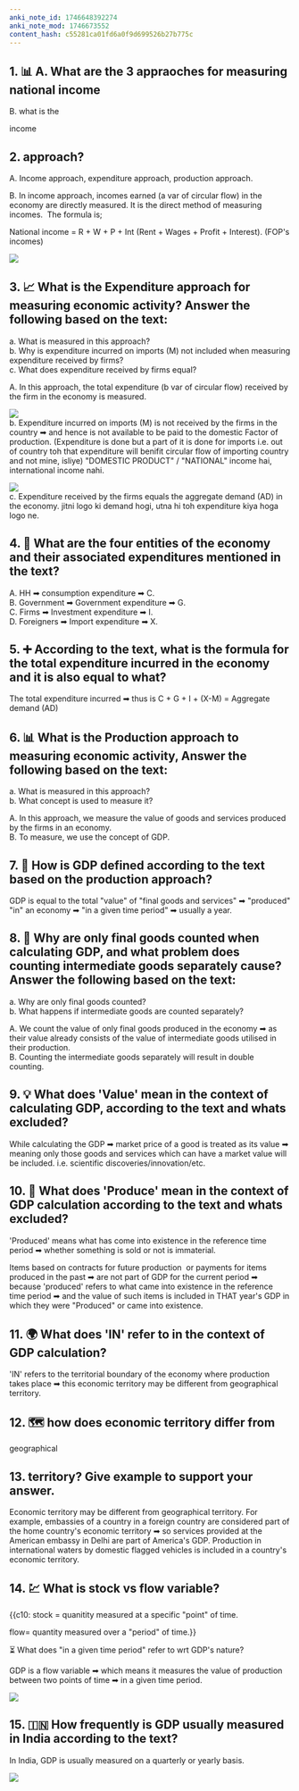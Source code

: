 ```yaml
---
anki_note_id: 1746648392274
anki_note_mod: 1746673552
content_hash: c55281ca01fd6a0f9d699526b27b775c
---
```


## 1. 📊 A. What are the 3 appraoches for measuring national income  
B. what is the

income

## 2. approach?

A. Income approach, expenditure approach, production approach.

B. In income approach, incomes earned (a var of circular flow) in the economy are directly measured. It is the direct method of measuring incomes.  The formula is;

National income = R + W + P + Int (Rent + Wages + Profit + Interest). (FOP's incomes)

![](paste-e825790a237afd3a0f65101e7d33de536b94951e.jpg)

## 3. 📈 What is the Expenditure approach for measuring economic activity? Answer the following based on the text:  
a. What is measured in this approach?  
b. Why is expenditure incurred on imports (M) not included when measuring expenditure received by firms?  
c. What does expenditure received by firms equal?

A. In this approach, the total expenditure (b var of circular flow) received by the firm in the economy is measured.

![](paste-5b17596babb119879a3a044a7cca4a6023ba5057.jpg)  
b. Expenditure incurred on imports (M) is not received by the firms in the country ➡ and hence is not available to be paid to the domestic Factor of production. (Expenditure is done but a part of it is done for imports i.e. out of country toh that expenditure will benifit circular flow of importing country and not mine, isliye) "DOMESTIC PRODUCT" / "NATIONAL" income hai, international income nahi.

![](paste-13928a76742e3b48a56b334d41ca0193b2068652.jpg)  
c. Expenditure received by the firms equals the aggregate demand (AD) in the economy. jitni logo ki demand hogi, utna hi toh expenditure kiya hoga logo ne.

## 4. 👤 What are the four entities of the economy and their associated expenditures mentioned in the text?

A. HH ➡ consumption expenditure ➡ C.  
B. Government ➡ Government expenditure ➡ G.  
C. Firms ➡ Investment expenditure ➡ I.  
D. Foreigners ➡ Import expenditure ➡ X.

## 5. ➕ According to the text, what is the formula for the total expenditure incurred in the economy and it is also equal to what?

The total expenditure incurred ➡ thus is C + G + I + (X-M) = Aggregate demand (AD)

## 6. 📊 What is the Production approach to measuring economic activity, Answer the following based on the text:  
a. What is measured in this approach?  
b. What concept is used to measure it?

A. In this approach, we measure the value of goods and services produced by the firms in an economy.  
B. To measure, we use the concept of GDP.

## 7. 🎯 How is GDP defined according to the text based on the production approach?

GDP is equal to the total "value" of "final goods and services" ➡ "produced" "in" an economy ➡ "in a given time period" ➡ usually a year.

## 8. 📌 Why are only final goods counted when calculating GDP, and what problem does counting intermediate goods separately cause? Answer the following based on the text:  
a. Why are only final goods counted?  
b. What happens if intermediate goods are counted separately?

A. We count the value of only final goods produced in the economy ➡ as their value already consists of the value of intermediate goods utilised in their production.  
B. Counting the intermediate goods separately will result in double counting.

## 9. 💡 What does 'Value' mean in the context of calculating GDP, according to the text and whats excluded?

While calculating the GDP ➡ market price of a good is treated as its value ➡ meaning only those goods and services which can have a market value will be included. i.e. scientific discoveries/innovation/etc.

## 10. 📅 What does 'Produce' mean in the context of GDP calculation according to the text and whats excluded?

'Produced' means what has come into existence in the reference time period ➡ whether something is sold or not is immaterial.

Items based on contracts for future production  or payments for items produced in the past ➡ are not part of GDP for the current period ➡ because 'produced' refers to what came into existence in the reference time period ➡ and the value of such items is included in THAT year's GDP in which they were "Produced" or came into existence.

## 11. 🌍 What does 'IN' refer to in the context of GDP calculation?

'IN' refers to the territorial boundary of the economy where production takes place ➡ this economic territory may be different from geographical territory.

## 12. 🗺️ how does economic territory differ from

geographical

## 13. territory? Give example to support your answer.

Economic territory may be different from geographical territory. For example, embassies of a country in a foreign country are considered part of the home country's economic territory ➡ so services provided at the American embassy in Delhi are part of America's GDP. Production in international waters by domestic flagged vehicles is included in a country's economic territory.

## 14. 💹 What is stock vs flow variable?

{{c10: stock = quanitity measured at a specific "point" of time.

flow= quantity measured over a "period" of time.}}  
  
  
  
  
⏳ What does "in a given time period" refer to wrt GDP's nature?

GDP is a flow variable ➡ which means it measures the value of production between two points of time ➡ in a given time period.

![](paste-59b933e8dc6678cb864e52579dd5568066e5de86.jpg)

## 15. 🇮🇳 How frequently is GDP usually measured in India according to the text?

In India, GDP is usually measured on a quarterly or yearly basis.

![](paste-40f6973da8a8afc9101dd71ddc55150d71dbe549.jpg)